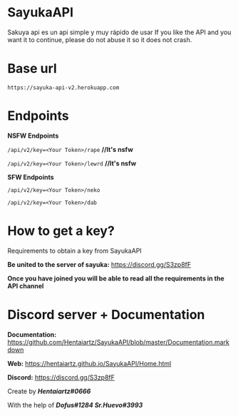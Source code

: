 # SayukaAPI

Sakuya api es un api simple y muy rápido de usar
If you like the API and you want it to continue, please do not abuse it so it does not crash.

# Base url
```https://sayuka-api-v2.herokuapp.com```
 
# Endpoints
**NSFW Endpoints**

```/api/v2/key=<Your Token>/rape``` **//It's nsfw**

```/api/v2/key=<Your Token>/lewrd``` **//It's nsfw**

**SFW Endpoints**

```/api/v2/key=<Your Token>/neko```

```/api/v2/key=<Your Token>/dab```

# How to get a key?
Requirements to obtain a key from SayukaAPI

**Be united to the server of sayuka:** https://discord.gg/S3zp8fF

**Once you have joined you will be able to read all the requirements in the API channel**


# Discord server + Documentation
**Documentation:** https://github.com/Hentaiartz/SayukaAPI/blob/master/Documentation.markdown

**Web:** https://hentaiartz.github.io/SayukaAPI/Home.html

**Discord:** https://discord.gg/S3zp8fF


Create by ***Hentaiartz#0666***

With the help of ***Dofus#1284 Sr.Huevo#3993***

